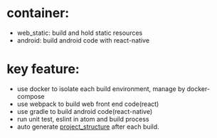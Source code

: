 # container:
* web_static: build and hold static resources
* android: build android code with react-native

# key feature:
* use docker to isolate each build environment, manage by docker-compose
* use webpack to build web front end code(react)
* use gradle to build android code(react-native)
* run unit test, eslint in atom and build process
* auto generate [project_structure](../docs/project_structure.md) after each build.
